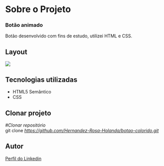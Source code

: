<div>
  <h1>Sobre o Projeto</h1>

  <h3>Botão animado</h3> 
  <p>
   Botão desenvolvido com fins de estudo, utilizei HTML e CSS.
  </p>
<h2>Layout</h2>
  <p>
    <img src="https://user-images.githubusercontent.com/82759865/139958556-db12b12f-9747-4709-af5b-30821405e7a5.gif"/>
  </p>

<h2>Tecnologias utilizadas</h2>

<ul>
  <li>HTML5 Semântico
  <li>CSS
</ul>

<h2>Clonar projeto</h2>

<i>#Clonar repositório</i></br>
  git clone <i>https://github.com/Hernandez-Rosa-Holanda/botao-colorido.git</i>

<h2>Autor</h2> 
<p>
<a href="https://www.linkedin.com/in/hernandez-rosa-de-holanda/">Perfil do Linkedin</a>
</p>
</div> 

